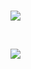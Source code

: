 <br>

![](https://quotes-github-readme.vercel.app/api?type=horizontal&theme=tokyonight)

<br>

![](https://skillicons.dev/icons?i=go,python,postgres,gcp,docker,github,jenkins,mysql,mongodb,aws,javascript,linux,html,gitlab,java&theme=light&perline=5)
